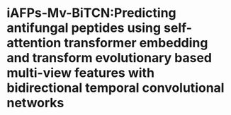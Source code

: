 # iAFPs-Mv-BiTCN:Predicting antifungal peptides using self-attention transformer embedding and transform evolutionary based multi-view features with bidirectional temporal convolutional networks
